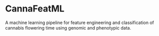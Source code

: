 # CannaFeatML
A machine learning pipeline for feature engineering and classification of cannabis flowering time using genomic and phenotypic data.
